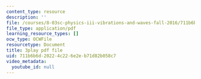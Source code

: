 ```yaml
---
content_type: resource
description: ''
file: /courses/8-03sc-physics-iii-vibrations-and-waves-fall-2016/711b6b6d20224c226e2eb71d82b058c7_1JeBWHzrRD4.pdf
file_type: application/pdf
learning_resource_types: []
ocw_type: OCWFile
resourcetype: Document
title: 3play pdf file
uid: 711b6b6d-2022-4c22-6e2e-b71d82b058c7
video_metadata:
  youtube_id: null
---
```

